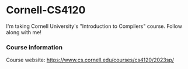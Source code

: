 # Cornell-CS4120
I'm taking Cornell University's "Introduction to Compilers" course. Follow along with me!

### Course information
Course website: https://www.cs.cornell.edu/courses/cs4120/2023sp/
